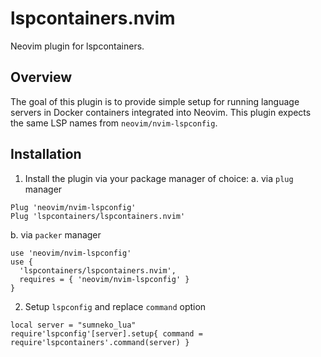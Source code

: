 # lspcontainers.nvim

Neovim plugin for lspcontainers.

## Overview

The goal of this plugin is to provide simple setup for running language servers in Docker containers integrated into Neovim. This plugin expects the same LSP names from `neovim/nvim-lspconfig`.

## Installation

1. Install the plugin via your package manager of choice:
  a. via `plug` manager
```
Plug 'neovim/nvim-lspconfig'
Plug 'lspcontainers/lspcontainers.nvim'
```
  b. via `packer` manager
```
use 'neovim/nvim-lspconfig'
use {
  'lspcontainers/lspcontainers.nvim',
  requires = { 'neovim/nvim-lspconfig' }
}
```

2. Setup `lspconfig` and replace `command` option

```
local server = "sumneko_lua"
require'lspconfig'[server].setup{ command = require'lspcontainers'.command(server) }
```
